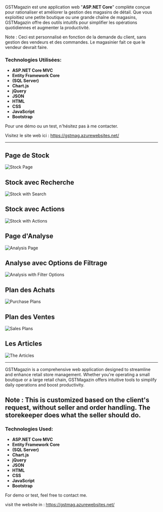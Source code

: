 
GSTMagazin est une application web "**ASP.NET Core**"  complète conçue pour rationaliser et améliorer la gestion des magasins de détail. Que vous exploitiez une petite boutique ou une grande chaîne de magasins, GSTMagazin offre des outils intuitifs pour simplifier les opérations quotidiennes et augmenter la productivité.  


Note : Ceci est personnalisé en fonction de la demande du client, sans gestion des vendeurs et des commandes. Le magasinier fait ce que le vendeur devrait faire.  

### Technologies Utilisées:


- **ASP.NET Core MVC**
- **Entity Framework Core**
- **(SQL Server)**
- **Chart.js**
- **jQuery**
- **JSON**
- **HTML**
- **CSS**
- **JavaScript**
- **Bootstrap**


Pour une démo ou un test, n'hésitez pas à me contacter.

Visitez le site web ici : https://gstmag.azurewebsites.net/

-----------

## Page de Stock
![Stock Page](screnshots/Stock.png)

## Stock avec Recherche
![Stock with Search](screnshots/StockAvecChercherPar.png)

## Stock avec Actions
![Stock with Actions](screnshots/StockwithActions.png)

## Page d'Analyse
![Analysis Page](screnshots/Analyse.png)

## Analyse avec Options de Filtrage
![Analysis with Filter Options](screnshots/AnalyseFiltrageoptions.png)

## Plan des Achats
![Purchase Plans](screnshots/PlansAchats.png)

## Plan des Ventes
![Sales Plans](screnshots/plansventes.png)

## Les Articles
![The Articles](screnshots/LesArticles.png)

--------

GSTMagazin is a comprehensive web application designed to streamline and enhance retail store management. Whether you're operating a small boutique or a large retail chain, GSTMagazin offers intuitive tools to simplify daily operations and boost productivity.

## Note : This is customized based on the client's request, without seller and order handling. The storekeeper does what the seller should do. 


### Technologies Used:
- **ASP.NET Core MVC**
- **Entity Framework Core**
- **(SQL Server)**
- **Chart.js**
- **jQuery**
- **JSON**
- **HTML**
- **CSS**
- **JavaScript**
- **Bootstrap**

For demo or test, feel free to contact me.

 visit the  website in : https://gstmag.azurewebsites.net/


